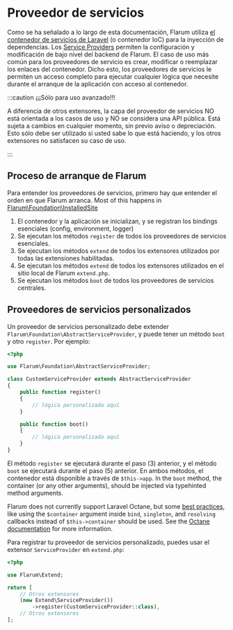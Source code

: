 # Proveedor de servicios

Como se ha señalado a lo largo de esta documentación, Flarum utiliza [el contenedor de servicios de Laravel](https://laravel.com/docs/6.x/container) (o contenedor IoC) para la inyección de dependencias. Los [Service Providers](https://laravel.com/docs/6.x/providers) permiten la configuración y modificación de bajo nivel del backend de Flarum. El caso de uso más común para los proveedores de servicio es crear, modificar o reemplazar los enlaces del contenedor. Dicho esto, los proveedores de servicios le permiten un acceso completo para ejecutar cualquier lógica que necesite durante el arranque de la aplicación con acceso al contenedor.

:::caution ¡¡¡Sólo para uso avanzado!!!

A diferencia de otros extensores, la capa del proveedor de servicios NO está orientada a los casos de uso y NO se considera una API pública. Está sujeta a cambios en cualquier momento, sin previo aviso o depreciación. Esto sólo debe ser utilizado si usted sabe lo que está haciendo, y los otros extensores no satisfacen su caso de uso.

:::

## Proceso de arranque de Flarum

Para entender los proveedores de servicios, primero hay que entender el orden en que Flarum arranca. Most of this happens in [Flarum\Foundation\InstalledSite](https://github.com/flarum/framework/blob/main/framework/core/src/Foundation/InstalledSite.php)

1. El contenedor y la aplicación se inicializan, y se registran los bindings esenciales (config, environment, logger)
2. Se ejecutan los métodos `register` de todos los proveedores de servicios esenciales.
3. Se ejecutan los métodos `extend` de todos los extensores utilizados por todas las extensiones habilitadas.
4. Se ejecutan los métodos `extend` de todos los extensores utilizados en el sitio local de Flarum `extend.php`.
5. Se ejecutan los métodos `boot` de todos los proveedores de servicios centrales.

## Proveedores de servicios personalizados

Un proveedor de servicios personalizado debe extender `Flarum\Foundation\AbstractServiceProvider`, y puede tener un método `boot` y otro `register`. Por ejemplo:

```php
<?php

use Flarum\Foundation\AbstractServiceProvider;

class CustomServiceProvider extends AbstractServiceProvider
{
    public function register()
    {
        // lógica personalizada aquí
    }

    public function boot()
    {
        // lógica personalizada aquí
    }
}
```

El método `register` se ejecutará durante el paso (3) anterior, y el método `boot` se ejecutará durante el paso (5) anterior. En ambos métodos, el contenedor está disponible a través de `$this->app`. In the `boot` method, the container (or any other arguments), should be injected via typehinted method arguments.

Flarum does not currently support Laravel Octane, but some [best practices](https://laravel.com/docs/8.x/octane#dependency-injection-and-octane), like using the `$container` argument inside `bind`, `singleton`, and `resolving` callbacks instead of `$this->container` should be used. See the [Octane documentation](https://laravel.com/docs/8.x/octane#dependency-injection-and-octane) for more information.

Para registrar tu proveedor de servicios personalizado, puedes usar el extensor `ServiceProvider` en `extend.php`:

```php
<?php

use Flarum\Extend;

return [
    // Otros extensores
    (new Extend\ServiceProvider())
        ->register(CustomServiceProvider::class),
    // Otros extensores
];
```
